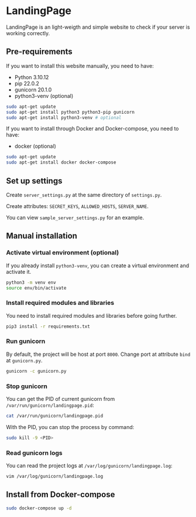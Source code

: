 # LandingPage

LandingPage is an light-weigth and simple website to check if your server is working correctly.

## Pre-requirements

If you want to install this website manually, you need to have:

- Python 3.10.12
- pip 22.0.2
- gunicorn 20.1.0
- python3-venv (optional)


```bash
sudo apt-get update
sudo apt-get install python3 python3-pip gunicorn
sudo apt-get install python3-venv # optional
```

If you want to install through Docker and Docker-compose, you need to have:

- docker (optional)

```bash
sudo apt-get update
sudo apt-get install docker docker-compose
```

## Set up settings

Create ```server_settings.py``` at the same directory of ```settings.py```.

Create attributes: ```SECRET_KEYS```, ```ALLOWED_HOSTS```, ```SERVER_NAME```.

You can view ```sample_server_settings.py``` for an example.

## Manual installation

### Activate virtual environment (optional)

If you already install ```python3-venv```, you can create a virtual environment and activate it.

```bash
python3 -m venv env
source env/bin/activate
```

### Install required modules and libraries

You need to install required modules and libraries before going further.

```bash
pip3 install -r requirements.txt
```

### Run gunicorn

By default, the project will be host at port ```8000```. Change port at attribute ```bind``` at ```gunicorn.py```.

```bash
gunicorn -c gunicorn.py
```

### Stop gunicorn

You can get the PID of current gunicorn from ```/var/run/gunicorn/landingpage.pid```:

```bash
cat /var/run/gunicorn/landingpage.pid
```

With the PID, you can stop the process by command:

```bash
sudo kill -9 <PID>
```
### Read gunicorn logs

You can read the project logs at ```/var/log/gunicorn/landingpage.log```:

```bash
vim /var/log/gunicorn/landingpage.log
```

## Install from Docker-compose

```bash
sudo docker-compose up -d
```
